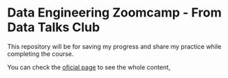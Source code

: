 # Data Engineering Zoomcamp - From Data Talks Club

This repository will be for saving my progress and share my practice while completing the course.

You can check the [oficial page](https://datatalks.club/blog/data-engineering-zoomcamp.html) to see the whole content,
